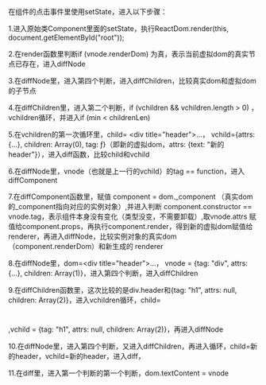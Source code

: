 在组件的点击事件里使用setState，进入以下步骤：

1.进入原始类Component里面的setState，执行ReactDom.render(this, document.getElementById("root"));

2.在render函数里判断if (vnode.renderDom) 为真，表示当前虚拟dom的真实节点已存在，进入diffNode

3.在diffNode里，进入第四个判断，进入diffChildren，比较真实dom和虚拟dom的子节点

4.在diffChildren里，进入第二个判断，if (vchildren && vchildren.length > 0) ，vchildren循环，并进入if (min < childrenLen)

5.在vchildren的第一次循环里，child= <div title=​"header">​…​</div>​， vchild={attrs: {…}, children: Array(0), tag: ƒ}（即新的虚拟dom，attrs: {text: "新的header"}），进入diff函数，比较child和vchild

6.在diffNode里，vnode（也就是上一行的vchild）的tag == function，进入diffComponent

7.在diffComponent函数里，赋值 component = dom._component （真实dom的_component指向对应的实例对象）,并进入判断 component.constructor == vnode.tag，表示组件本身没有变化（类型没变，不需要卸载）,取vnode.attrs 赋值给component.props，再执行component.render，得到新的虚拟dom赋值给renderer，再进入diffNode，比较实例对象的真实dom（component.renderDom）和新生成的 renderer

8.在diffNode里，dom=<div title=​"header">​…​</div>， vnode = {tag: "div", attrs: {…}, children: Array(1)}，进入第四个判断，进入diffChildren

9.在diffChildren函数里，这次比较的是div.header和{tag: "h1", attrs: null, children: Array(2)}，进入vchildren循环，child=<h1></h1>,vchild = {tag: "h1", attrs: null, children: Array(2)}，再进入diffNode

10.在diffNode里，进入第四个判断，又进入diffChildren，再进入循环，child=新的header，vchild=新的header，进入diff，

11.在diff里，进入第一个判断的第一个判断，dom.textContent = vnode